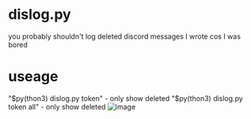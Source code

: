 # dislog.py
you probably shouldn't log deleted discord messages I wrote cos I was bored

# useage
"$py(thon3) dislog.py token" - only show deleted  
"$py(thon3) dislog.py token all" - only show deleted
![image](https://github.com/witchdocsec/dislog.py/assets/107813117/2531c57c-4fa4-4823-a1b1-54d665741c91)
